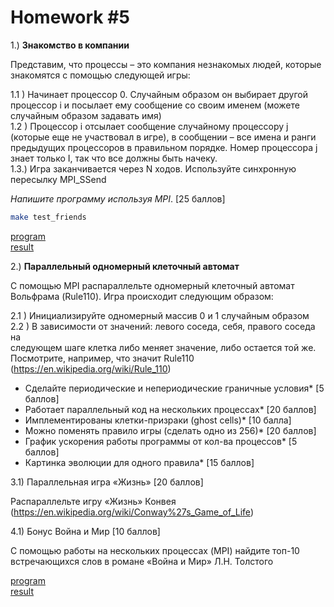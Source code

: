 # Homework #5

1.) **Знакомство в компании**

Представим, что процессы – это компания незнакомых людей, которые знакомятся с помощью следующей игры:

1.1 ) Начинает процессор 0. Случайным образом он выбирает другой процессор i и посылает ему сообщение 
со своим именем (можете случайным образом задавать имя) \
1.2 ) Процессор i отсылает сообщение случайному процессору j (которые еще не участвовал в игре), 
в сообщении – все имена и ранги предыдущих процессоров в правильном порядке. 
Номер процессора j знает только I, так что все должны быть начеку. \
1.3.) Игра заканчивается через N ходов. Используйте синхронную пересылку MPI_SSend

_Напишите программу используя MPI_. [25 баллов]
```bash
make test_friends
```
[program](source/friends.py) \
[result](result/friends.txt)

2.) **Параллельный одномерный клеточный автомат**

С помощью MPI распараллельте одномерный клеточный автомат Вольфрама (Rule110).
Игра происходит следующим образом:

2.1 ) Инициализируйте одномерный массив 0 и 1 случайным образом \
2.2 ) В зависимости от значений: левого соседа, себя, правого соседа на \
следующем шаге клетка либо меняет значение, либо остается той же. Посмотрите, 
например, что значит Rule110 (https://en.wikipedia.org/wiki/Rule_110)
* Сделайте периодические и непериодические граничные условия* [5 баллов] 
* Работает параллельный код на нескольких процессах* [20 баллов] 
* Имплементированы клетки-призраки (ghost cells)* [10 балла] 
* Можно поменять правило игры (сделать одно из 256)* [20 баллов] 
* График ускорения работы программы от кол-ва процессов* [5 баллов] 
* Картинка эволюции для одного правила* [15 баллов] 

3.1) Параллельная игра «Жизнь» [20 баллов]

Распараллельте игру «Жизнь» Конвея (https://en.wikipedia.org/wiki/Conway%27s_Game_of_Life)

4.1) Бонус Война и Мир [10 баллов]

С помощью работы на нескольких процессах (MPI) найдите топ-10 встречающихся слов в романе «Война и Мир» Л.Н. Толстого

[program](source/war_and_peace.py) \
[result](result/war_and_peace.txt)